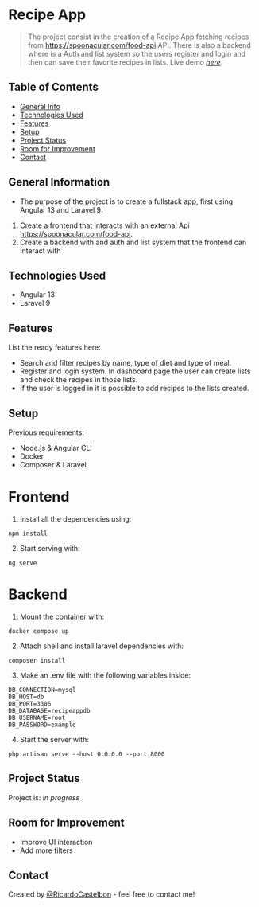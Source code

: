# Recipe App
> The project consist in the creation of a Recipe App fetching recipes from https://spoonacular.com/food-api API. There is also a backend where is a Auth and list system so the users register and login and then can save their favorite recipes in lists.
> Live demo [_here_](https://recipe-app-castelbon.netlify.app/). <!-- If you have the project hosted somewhere, include the link here. -->

## Table of Contents
* [General Info](#general-information)
* [Technologies Used](#technologies-used)
* [Features](#features)
* [Setup](#setup)
* [Project Status](#project-status)
* [Room for Improvement](#room-for-improvement)
* [Contact](#contact)

## General Information
- The purpose of the project is to create a fullstack app, first using Angular 13 and Laravel 9:
1. Create a frontend that interacts with an external Api https://spoonacular.com/food-api.
2. Create a backend with and auth and list system that the frontend can interact with
<!-- You don't have to answer all the questions - just the ones relevant to your project. -->

## Technologies Used
- Angular 13
- Laravel 9

## Features
List the ready features here:
- Search and filter recipes by name, type of diet and type of meal.
- Register and login system. In dashboard page the user can create lists and check the recipes in those lists.
- If the user is logged in it is possible to add recipes to the lists created.

## Setup
Previous requirements:
- Node.js & Angular CLI
- Docker
- Composer & Laravel
# Frontend
1. Install all the dependencies using:
```
npm install
```
2. Start serving with:
```
ng serve
```
# Backend
1. Mount the container with:
```
docker compose up
```
2. Attach shell and install laravel dependencies with:
```
composer install
```
3. Make an .env file with the following variables inside:
```
DB_CONNECTION=mysql
DB_HOST=db
DB_PORT=3306
DB_DATABASE=recipeappdb
DB_USERNAME=root
DB_PASSWORD=example
```
4. Start the server with:
```
php artisan serve --host 0.0.0.0 --port 8000
```

## Project Status
Project is: _in progress_

## Room for Improvement
- Improve UI interaction
- Add more filters

## Contact
Created by [@RicardoCastelbon](https://github.com/RicardoCastelbon) - feel free to contact me!


<!-- Optional -->
<!-- ## License -->
<!-- This project is open source and available under the [... License](). -->

<!-- You don't have to include all sections - just the one's relevant to your project -->


